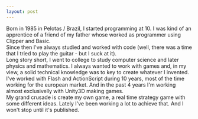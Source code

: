 ```yaml
---
layout: post
---
```

<p>Born in 1985 in Pelotas / Brazil, I started programming at 10. I was kind of an apprentice of a friend of my father whose worked as programmer using Clipper and Basic.<br>
Since then I've always studied and worked with code (well, there was a time that I tried to play the guitar - but I suck at it).<br>
Long story short, I went to college to study computer science and later physics and mathematics. I always wanted to work with games and, in my view, a solid technical knowledge was to key to create whatever I invented.<br>
I've worked with Flash and ActionScript during 10 years, most of the time working for the european market. And in the past 4 years I'm working almost exclusivelly with Unity3D making games.<br>
My grand crusade is create my own game, a real time strategy game with some different ideas. Lately I've been working a lot to achieve that. And I won't stop until it's published.</p>
